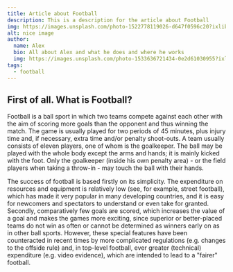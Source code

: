 ```yaml
---
title: Article about Football
description: This is a description for the article about Football
img: https://images.unsplash.com/photo-1522778119026-d647f0596c20?ixlib=rb-1.2.1&ixid=MnwxMjA3fDB8MHxwaG90by1wYWdlfHx8fGVufDB8fHx8&auto=format&fit=crop&w=1170&q=80
alt: nice image
author: 
  name: Alex
  bio: All about Alex and what he does and where he works
  img: https://images.unsplash.com/photo-1533636721434-0e2d61030955?ixlib=rb-1.2.1&ixid=eyJhcHBfaWQiOjEyMDd9&auto=format&fit=crop&w=2550&q=80
tags: 
  - football
---
```


## First of all. What is Football?

Football is a ball sport in which two teams compete against each other with the aim of scoring more goals than the opponent and thus winning the match. The game is usually played for two periods of 45 minutes, plus injury time and, if necessary, extra time and/or penalty shoot-outs. A team usually consists of eleven players, one of whom is the goalkeeper. The ball may be played with the whole body except the arms and hands; it is mainly kicked with the foot. Only the goalkeeper (inside his own penalty area) - or the field players when taking a throw-in - may touch the ball with their hands.

The success of football is based firstly on its simplicity. The expenditure on resources and equipment is relatively low (see, for example, street football), which has made it very popular in many developing countries, and it is easy for newcomers and spectators to understand or even take for granted. Secondly, comparatively few goals are scored, which increases the value of a goal and makes the games more exciting, since superior or better-placed teams do not win as often or cannot be determined as winners early on as in other ball sports. However, these special features have been counteracted in recent times by more complicated regulations (e.g. changes to the offside rule) and, in top-level football, ever greater (technical) expenditure (e.g. video evidence), which are intended to lead to a "fairer" football.





